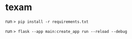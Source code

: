 # texam

run `> pip install -r requirements.txt`

run `> flask --app main:create_app run --reload --debug`
